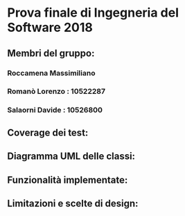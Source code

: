 # Prova finale di Ingegneria del Software 2018 
 
## Membri del gruppo:

### Roccamena Massimiliano 
### Romanò Lorenzo : 10522287
### Salaorni Davide : 10526800
	
## Coverage dei test:





## Diagramma UML delle classi:




## Funzionalità implementate: 



## Limitazioni e scelte di design:  
